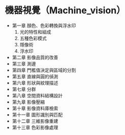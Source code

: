 # 機器視覺（Machine_vision）
- 第一章 顏色、色彩轉換與浮水印
  1. 光的特性和組成
  2. 五種色彩模式
  3. 隱像術
  4. 浮水印
- 第二章 影像品質的改善
- 第三章 測邊
- 第四章 門檻值決定與區域的分割
- 第五章 直線與圓的偵測
- 第六章 形狀與紋理描述
- 第七章 分群
- 第八章 空間資料結構設計
- 第九章 影像壓縮
- 第十章 影像資料庫檢索
- 第十一章 圖形識別與匹配
- 第十二章 三維影像重建
- 第十三章 色彩影像處理
